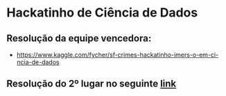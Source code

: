 # Hackatinho de Ciência de Dados

## Resolução da equipe vencedora:
- https://www.kaggle.com/fycher/sf-crimes-hackatinho-imers-o-em-ci-ncia-de-dados

## Resolução do 2º lugar no seguinte [link](https://github.com/InsightLab/imersao-ciencia-de-dados/blob/master/2019/Hackatinho/Hackatinho%20-%20Felipe%2C%20Levi%20e%20Saulo.ipynb)


